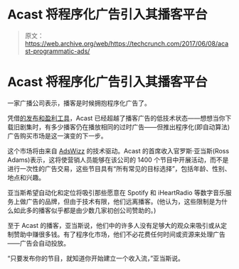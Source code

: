 # Acast 将程序化广告引入其播客平台 

> 原文：<https://web.archive.org/web/https://techcrunch.com/2017/06/08/acast-programmatic-ads/>

# Acast 将程序化广告引入其播客平台

一家广播公司表示，播客是时候拥抱程序化广告了。

凭借[的发布和盈利工具](https://web.archive.org/web/20221230023931/http://www.niemanlab.org/2016/06/acast-wants-to-get-new-audiences-in-the-podcast-door-with-more-diverse-shows-and-better-data/)，Acast 已经超越了播客广告的低技术状态——想想当你下载旧剧集时，有多少播客仍在播放相同的过时广告——但推出程序化(即自动算法)广告购买市场是这一演变的下一步。

这个市场将由来自 [AdsWizz](https://web.archive.org/web/20221230023931/http://adswizz.com/) 的技术驱动。Acast 的首席收入官罗斯·亚当斯(Ross Adams)表示，这将使营销人员能够在该公司的 1400 个节目中开展活动，而不是进行一次性的广告交易，这些节目具有“所有常见的目标选择”，包括年龄、性别、地点和兴趣。

亚当斯希望自动化和定位将吸引那些愿意在 Spotify 和 iHeartRadio 等数字音乐服务上做广告的品牌，但由于技术有限，他们远离播客。(他认为，这些限制是为什么如此多的播客似乎都是由少数几家初创公司赞助的。)

至于 Acast 的播客，亚当斯说，他们中的许多人没有足够大的观众来吸引或从定制赞助中赚很多钱。有了程序化市场，他们不必花费任何时间或资源来处理广告——广告会自动投放。

“只要发布你的节目，就知道你开始建立一个收入流，”亚当斯说。